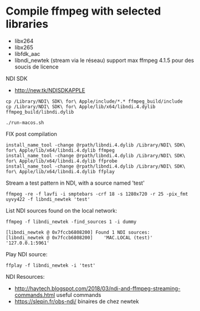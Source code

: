 # Compile ffmpeg with selected libraries
* libx264
* libx265
* libfdk_aac
* libndi_newtek (stream via le réseau) support max ffmpeg 4.1.5 pour des soucis de licence

NDI SDK
* http://new.tk/NDISDKAPPLE

```
cp /Library/NDI\ SDK\ for\ Apple/include/*.* ffmpeg_build/include
cp /Library/NDI\ SDK\ for\ Apple/lib/x64/libndi.4.dylib ffmpeg_build/libndi.dylib
```

```
./run-macos.sh
```

FIX post compilation

```
install_name_tool -change @rpath/libndi.4.dylib /Library/NDI\ SDK\ for\ Apple/lib/x64/libndi.4.dylib ffmpeg
install_name_tool -change @rpath/libndi.4.dylib /Library/NDI\ SDK\ for\ Apple/lib/x64/libndi.4.dylib ffprobe
install_name_tool -change @rpath/libndi.4.dylib /Library/NDI\ SDK\ for\ Apple/lib/x64/libndi.4.dylib ffplay
```

Stream a test pattern in NDI, with a source named 'test'

```
ffmpeg -re -f lavfi -i smptebars -crf 18 -s 1280x720 -r 25 -pix_fmt uyvy422 -f libndi_newtek 'test'
```

List NDI sources found on the local network:

```
ffmpeg -f libndi_newtek -find_sources 1 -i dummy

[libndi_newtek @ 0x7fccb6808200] Found 1 NDI sources:
[libndi_newtek @ 0x7fccb6808200] 	'MAC.LOCAL (test)'	'127.0.0.1:5961'
```

Play NDI source:
```
ffplay -f libndi_newtek -i 'test'
```

NDI Resources:
* <http://haytech.blogspot.com/2018/03/ndi-and-ffmpeg-streaming-commands.html> useful commands
* <https://slepin.fr/obs-ndi/> binaires de chez newtek

